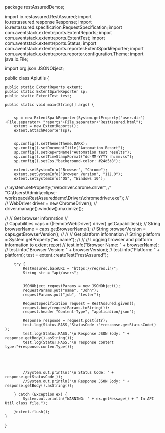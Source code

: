 package restAssuredDemos;

import io.restassured.RestAssured;
import io.restassured.response.Response;
import io.restassured.specification.RequestSpecification;
import com.aventstack.extentreports.ExtentReports;
import com.aventstack.extentreports.ExtentTest;
import com.aventstack.extentreports.Status;
import com.aventstack.extentreports.reporter.ExtentSparkReporter;
import com.aventstack.extentreports.reporter.configuration.Theme;
import java.io.File;

import org.json.JSONObject;



public class Apiutils {
	
	
	public static ExtentReports extent;
	public static ExtentSparkReporter sp;
	public static ExtentTest test;

    public static void main(String[] args) {
    	
    	
    	sp = new ExtentSparkReporter(System.getProperty("user.dir") +File.separator+ "reports"+File.separator+"RestAssured.html");
		extent = new ExtentReports();
		extent.attachReporter(sp);
	
		
		sp.config().setTheme(Theme.DARK);
		sp.config().setDocumentTitle("Automation Report");
		sp.config().setReportName("Automation test results");
		sp.config().setTimeStampFormat("dd-MM-YYYY hh:mm:ss");
		sp.config().setCss("background-color: #24d5d8");
		
		extent.setSystemInfo("Browser", "Chrome");
        extent.setSystemInfo("Browser Version", "112.0");
        extent.setSystemInfo("OS", "Windows 10");
        
        
     
//        System.setProperty("webdriver.chrome.driver",
//				"C:\\Users\\Admin\\eclipse-workspace\\RestAssureddemo\\Drivers\\chromedriver.exe");
//        
//        WebDriver driver = new ChromeDriver();
//        driver.manage().window().maximize();

//        // Get browser information
//        
//        Capabilities caps = ((RemoteWebDriver) driver).getCapabilities();
//        String browserName = caps.getBrowserName();
//        String browserVersion = caps.getBrowserVersion();
//
//        // Get platform information
//        String platform = System.getProperty("os.name");
//
//        // Logging browser and platform information to extent report
//        test.info("Browser Name: " + browserName);
//        test.info("Browser Version: " + browserVersion);
//        test.info("Platform: " + platform);
		 test = extent.createTest("restAssured");
		
		 
		
        try {
            RestAssured.baseURI = "https://reqres.in/";
            String str = "api/users";
            
           
            JSONObject requestParams = new JSONObject();
            requestParams.put("name", "John");
            requestParams.put("job", "tester");
            
            RequestSpecification request = RestAssured.given();
            request.body(requestParams.toString());
            request.header("Content-Type", "application/json");

            Response response = request.post(str);
            test.log(Status.PASS,"StatusCode :"+response.getStatusCode() );
            test.log(Status.PASS,"\n Response JSON Body: " + response.getBody().asString());
            test.log(Status.PASS,"\n response content type:"+response.contentType());
           
            
            

            
            //System.out.println("\n Status Code: " + response.getStatusCode());
            //System.out.println("\n Response JSON Body: " + response.getBody().asString());

        } catch (Exception ex) {
            System.out.println("WARNING: " + ex.getMessage() + " In API Util class file.");
            
        }extent.flush();
    }
}

